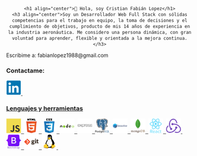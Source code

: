 <div id="header" align="center">

    <h1 align="center">👋 Hola, soy Cristian Fabián Lopez</h1>
    <h3 align="center">Soy un Desarrollador Web Full Stack con sólidas competencias para el trabajo en equipo, la toma de decisiones y el cumplimiento de objetivos, producto de mis 14 años de experiencia en la industria aeronáutica. Me considero una persona dinámica, con gran voluntad para aprender, flexible y orientada a la mejora continua.</h3>
</div>
<div align="left">Escribime a: fabianlopez1988@gmail.com</div>
<h3 align="left">Contactame:</h3>
<div align="left"> <a href="https://www.linkedin.com/in/fabianlopez1988/"><img src="https://github.com/devicons/devicon/blob/master/icons/linkedin/linkedin-original.svg" title="JavaScript" alt="JavaScript" width="40" heigth="40"/>&nbsp;
</div>

<div align="left">
    <h3>Lenguajes y herramientas</h3>
    <div>
    <img src="https://github.com/devicons/devicon/blob/master/icons/javascript/javascript-original.svg" title="JavaScript" alt="JavaScript" width="40" heigth="40"/>&nbsp;
    <img src="https://github.com/devicons/devicon/blob/master/icons/html5/html5-original-wordmark.svg" title="HTML5" alt="HTML5" width="40" heigth="40"/>&nbsp;
    <img src="https://github.com/devicons/devicon/blob/master/icons/css3/css3-original-wordmark.svg" title="CCS3" alt="CCS3" width="40" heigth="40"/>&nbsp;
    <img src="https://github.com/devicons/devicon/blob/master/icons/nodejs/nodejs-original-wordmark.svg" title="NodeJS" alt="NodeJS" width="40" heigth="40"/>&nbsp;
    <img src="https://github.com/devicons/devicon/blob/master/icons/express/express-original-wordmark.svg" title="express" alt="express" width="40" heigth="40"/>&nbsp;
    <img src="https://github.com/devicons/devicon/blob/master/icons/postgresql/postgresql-original-wordmark.svg" title="PostgreSQL" alt="PostgreSQL" width="40" heigth="40"/>&nbsp;
    <img src="https://github.com/devicons/devicon/blob/master/icons/sequelize/sequelize-original-wordmark.svg" title="Sequelize" alt="Sequelize" width="40" heigth="40"/>&nbsp;
    <img src="https://github.com/devicons/devicon/blob/master/icons/mongodb/mongodb-original-wordmark.svg" title="MongoDB" alt="MongoDB" width="40" heigth="40"/>&nbsp;
    <img src="https://github.com/devicons/devicon/blob/master/icons/react/react-original-wordmark.svg" title="React" alt="React" width="40" heigth="40"/>&nbsp;
    <img src="https://github.com/devicons/devicon/blob/master/icons/redux/redux-original.svg" title="Redux" alt="Redux" width="40" heigth="40"/>&nbsp;
    <img src="https://github.com/devicons/devicon/blob/master/icons/bootstrap/bootstrap-original-wordmark.svg" title="Bootstrap" alt="Bootstrap" width="40" heigth="40"/>&nbsp;
    <img src="https://github.com/devicons/devicon/blob/master/icons/git/git-original-wordmark.svg" title="Git" alt="Git" width="40" heigth="40"/>&nbsp;
    <img src="https://github.com/devicons/devicon/blob/master/icons/linux/linux-original.svg" title="Linux" alt="Linux" width="40" heigth="40"/>&nbsp;
